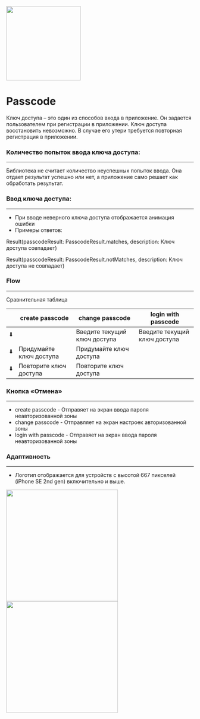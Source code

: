 <img src="https://user-images.githubusercontent.com/47568606/152845710-6e508179-478b-412c-a301-1b1eeac74891.png" height="200">

# Passcode

Ключ доступа – это один из способов входа в приложение. Он задается пользователем при регистрации в приложении. Ключ доступа восстановить невозможно. В случае его утери требуется повторная регистрация в приложении.

### Количество попыток ввода ключа доступа:
---

Библиотека не считает количество неуспешных попыток ввода. Она отдает результат успешно или нет, а приложение само решает как обработать результат.

### Ввод ключа доступа:
---

- При вводе неверного ключа доступа отображается анимация ошибки
- Примеры ответов:

Result(passcodeResult: PasscodeResult.matches, description: Ключ доступа совпадает)

Result(passcodeResult: PasscodeResult.notMatches, description: Ключ доступа не совпадает)

### Flow
---

Сравнительная таблица

|    | create passcode           | change passcode               | login with passcode          |
| -  | -                         | -                             | -                            |
| ⬇️ |                           | Введите текущий ключ доступа  | Введите текущий ключ доступа |
| ⬇️ | Придумайте ключ доступа   | Придумайте ключ доступа       |                              |
| ⬇️ | Повторите ключ доступа    | Повторите ключ доступа        |                              |

### Кнопка «Отмена»
---

- create passcode - Отправяет на экран ввода пароля неавторизованной зоны
- change passcode - Отправляет на экран настроек авторизованной зоны
- login with passcode  - Отправяет на экран ввода пароля неавторизованной зоны  

### Адаптивность
---

- Логотип отображается для устройств с высотой 667 пикселей (iPhone SE 2nd gen) включительно и выше.

<img src="https://user-images.githubusercontent.com/47568606/152800515-7dc4c7a0-216a-4266-8831-071b82e31a39.png" height=300> <img src="https://user-images.githubusercontent.com/47568606/152801416-6891c300-46a4-4716-af3b-859be1465be3.png" height=300>
